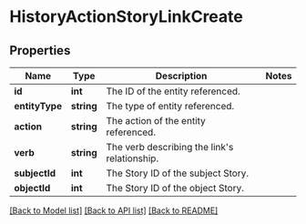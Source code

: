 # HistoryActionStoryLinkCreate

## Properties
Name | Type | Description | Notes
------------ | ------------- | ------------- | -------------
**id** | **int** | The ID of the entity referenced. | 
**entityType** | **string** | The type of entity referenced. | 
**action** | **string** | The action of the entity referenced. | 
**verb** | **string** | The verb describing the link&#x27;s relationship. | 
**subjectId** | **int** | The Story ID of the subject Story. | 
**objectId** | **int** | The Story ID of the object Story. | 

[[Back to Model list]](../../README.md#documentation-for-models) [[Back to API list]](../../README.md#documentation-for-api-endpoints) [[Back to README]](../../README.md)

